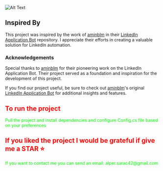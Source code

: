 ![Alt Text](https://user-images.githubusercontent.com/34207598/128695728-6efcb457-0f75-42e2-987a-f7a0c239a235.gif)

## Inspired By

This project was inspired by the work of [aminblm](https://github.com/aminblm) in their [LinkedIn Application Bot](https://github.com/aminblm/linkedin-application-bot) repository. I appreciate their efforts in creating a valuable solution for LinkedIn automation.

### Acknowledgements

Special thanks to [aminblm](https://github.com/aminblm) for their pioneering work on the LinkedIn Application Bot. Their project served as a foundation and inspiration for the development of this project.

If you find our project useful, be sure to check out [aminblm](https://github.com/aminblm)'s original [LinkedIn Application Bot](https://github.com/aminblm/linkedin-application-bot) for additional insights and features.



<h2 style="color: #FF0000;">To run the project</h2>
<p style="color: #00FF00;">Pull the project and install dependencies and configure Config.cs file based on your preferences</p>
<h2 style="color: #FF0000;">If you liked the project I would be grateful if give me a STAR ⭐</h2>

<p style="color: #00FF00;">If you want to contact me you can send an email: alper.sarac42@gmail.com</p>
